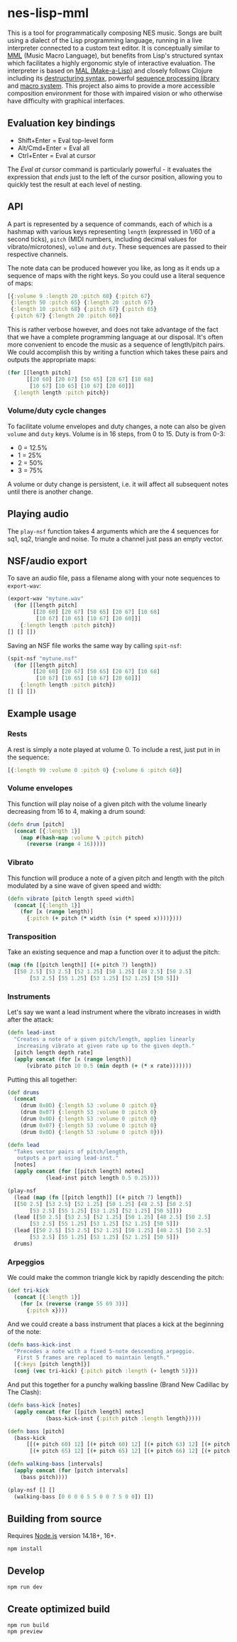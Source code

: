 # nes-lisp-mml

This is a tool for programmatically composing NES music. Songs are built using a dialect of the Lisp programming language, running in a live interpreter connected to a custom text editor. It is conceptually similar to [MML](https://en.wikipedia.org/wiki/Music_Macro_Language) (Music Macro Language), but benefits from Lisp's structured syntax which facilitates a highly ergonomic style of interactive evaluation. The interpreter is based on [MAL (Make-a-Lisp)](https://github.com/kanaka/mal) and closely follows Clojure including its [destructuring syntax](https://clojure.org/guides/destructuring), powerful [sequence processing library](https://clojure.org/reference/sequences) and [macro system](https://clojure.org/reference/macros). This project also aims to provide a more accessible composition environment for those with impaired vision or who otherwise have difficulty with graphical interfaces. 

## Evaluation key bindings

- Shift+Enter = Eval top-level form
- Alt/Cmd+Enter = Eval all
- Ctrl+Enter = Eval at cursor

The *Eval at cursor* command is particularly powerful - it evaluates the expression that *ends* just to the left of the cursor position, allowing you to quickly test the result at each level of nesting.

## API

A part is represented by a sequence of commands, each of which is a hashmap with various keys representing `length` (expressed in 1/60 of a second ticks), `pitch` (MIDI numbers, including decimal values for vibrato/microtones), `volume` and `duty`. These sequences are passed to their respective channels.

The note data can be produced however you like, as long as it ends up a sequence of maps with the right keys. So you could use a literal sequence of maps:

```clojure
[{:volume 9 :length 20 :pitch 60} {:pitch 67} 
 {:length 50 :pitch 65} {:length 20 :pitch 67}
 {:length 10 :pitch 68} {:pitch 67} {:pitch 65} 
 {:pitch 67} {:length 20 :pitch 60}]
```

This is rather verbose however, and does not take advantage of the fact that we have a complete programming language at our disposal. It's often more convenient to encode the music as a sequence of length/pitch pairs. We could accomplish this by writing a function which takes these pairs and outputs the appropriate maps:

```clojure
(for [[length pitch]
      [[20 60] [20 67] [50 65] [20 67] [10 68]
       [10 67] [10 65] [10 67] [20 60]]]
  {:length length :pitch pitch})
```

### Volume/duty cycle changes

To facilitate volume envelopes and duty changes, a note can also be given `volume` and `duty` keys. Volume is in 16 steps, from 0 to 15. Duty is from 0-3:

- 0 = 12.5%
- 1 = 25%
- 2 = 50%
- 3 = 75%

A volume or duty change is persistent, i.e. it will affect all subsequent notes until there is another change.

## Playing audio

The `play-nsf` function takes 4 arguments which are the 4 sequences for sq1, sq2, triangle and noise. To mute a channel just pass an empty vector.

## NSF/audio export

To save an audio file, pass a filename along with your note sequences to `export-wav`:

```clojure
(export-wav "mytune.wav"
  (for [[length pitch]
        [[20 60] [20 67] [50 65] [20 67] [10 68]
         [10 67] [10 65] [10 67] [20 60]]]
    {:length length :pitch pitch})
[] [] [])
```

Saving an NSF file works the same way by calling `spit-nsf`:

```clojure
(spit-nsf "mytune.nsf"
  (for [[length pitch]
        [[20 60] [20 67] [50 65] [20 67] [10 68]
         [10 67] [10 65] [10 67] [20 60]]]
    {:length length :pitch pitch})
[] [] [])
```

## Example usage

### Rests

A rest is simply a note played at volume 0. To include a rest, just put in in the sequence:

```clojure
[{:length 99 :volume 0 :pitch 0} {:volume 6 :pitch 60}]
```

### Volume envelopes

This function will play noise of a given pitch with the volume linearly decreasing from 16 to 4, making a drum sound:

```clojure
(defn drum [pitch]
  (concat [{:length 1}]
    (map #(hash-map :volume % :pitch pitch)
      (reverse (range 4 16)))))
```

### Vibrato

This function will produce a note of a given pitch and length with the pitch modulated by a sine wave of given speed and width:

```clojure
(defn vibrato [pitch length speed width]
  (concat [{:length 1}]
    (for [x (range length)]
      {:pitch (+ pitch (* width (sin (* speed x))))})))
```

### Transposition

Take an existing sequence and map a function over it to adjust the pitch:

```clojure
(map (fn [[pitch length]] [(+ pitch 7) length])
  [[50 2.5] [53 2.5] [52 1.25] [50 1.25] [48 2.5] [50 2.5]
       [53 2.5] [55 1.25] [53 1.25] [52 1.25] [50 5]])
```

### Instruments

Let's say we want a lead instrument where the vibrato increases in width after the attack:

```clojure
(defn lead-inst
  "Creates a note of a given pitch/length, applies linearly 
   increasing vibrato at given rate up to the given depth."
  [pitch length depth rate]
  (apply concat (for [x (range length)]
      (vibrato pitch 10 0.5 (min depth (+ (* x rate)))))))
```

Putting this all together:

```clojure
(def drums
  (concat 
    (drum 0x0D) {:length 53 :volume 0 :pitch 0}
    (drum 0x07) {:length 53 :volume 0 :pitch 0}
    (drum 0x0D) {:length 53 :volume 0 :pitch 0}
    (drum 0x07) {:length 53 :volume 0 :pitch 0}
    (drum 0x0D) {:length 53 :volume 0 :pitch 0}))

(defn lead
  "Takes vector pairs of pitch/length,
   outputs a part using lead-inst."
  [notes]
  (apply concat (for [[pitch length] notes]
            (lead-inst pitch length 0.5 0.25))))

(play-nsf
  (lead (map (fn [[pitch length]] [(+ pitch 7) length])
  [[50 2.5] [53 2.5] [52 1.25] [50 1.25] [48 2.5] [50 2.5]
       [53 2.5] [55 1.25] [53 1.25] [52 1.25] [50 5]]))
  (lead [[50 2.5] [53 2.5] [52 1.25] [50 1.25] [48 2.5] [50 2.5]
       [53 2.5] [55 1.25] [53 1.25] [52 1.25] [50 5]])
  (lead [[50 2.5] [53 2.5] [52 1.25] [50 1.25] [48 2.5] [50 2.5]
       [53 2.5] [55 1.25] [53 1.25] [52 1.25] [50 5]])
  drums)
```

### Arpeggios

We could make the common triangle kick by rapidly descending the pitch:

```clojure
(def tri-kick
  (concat [{:length 1}]
    (for [x (reverse (range 55 69 3))]
      {:pitch x})))
```

And we could create a bass instrument that places a kick at the beginning of the note:

```clojure
(defn bass-kick-inst
  "Precedes a note with a fixed 5-note descending arpeggio.
   First 5 frames are replaced to maintain length."
  [{:keys [pitch length]}]
  (conj (vec tri-kick) {:pitch pitch :length (- length 5)}))
```

And put this together for a punchy walking bassline (Brand New Cadillac by The Clash):

```clojure
(defn bass-kick [notes]
  (apply concat (for [[pitch length] notes]
            (bass-kick-inst {:pitch pitch :length length}))))

(defn bass [pitch]
  (bass-kick 
      [[(+ pitch 60) 12] [(+ pitch 60) 12] [(+ pitch 63) 12] [(+ pitch 63) 12] 
       [(+ pitch 65) 12] [(+ pitch 65) 12] [(+ pitch 66) 12] [(+ pitch 65) 12]]))

(defn walking-bass [intervals]
  (apply concat (for [pitch intervals]
    (bass pitch))))

(play-nsf [] []
  (walking-bass [0 0 0 0 5 5 0 0 7 5 0 0]) [])
```

## Building from source

Requires [Node.js](https://nodejs.org/en/) version 14.18+, 16+.

```
npm install
```

## Develop

```
npm run dev
```

## Create optimized build

```
npm run build
npm preview
```
